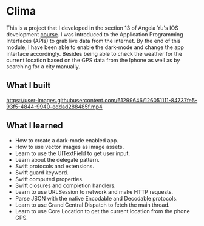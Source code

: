 #  Clima

This is a project that I developed in the section 13 of Angela Yu's IOS development <a href="https://www.udemy.com/course/ios-13-app-development-bootcamp/" target="_blank">course</a>. I was introduced to the Application Programming Interfaces (APIs) to grab live data from the internet. By the end of this module, I have been able to enable the dark-mode and change the app interface accordingly. Besides being able to check the weather for the current location based on the GPS data from the Iphone as well as by searching for a city manually.

## What I built

https://user-images.githubusercontent.com/61299646/126051111-84737fe5-93f5-4844-9940-eddad288485f.mp4

## What I learned

* How to create a dark-mode enabled app.
* How to use vector images as image assets.
* Learn to use the UITextField to get user input. 
* Learn about the delegate pattern.
* Swift protocols and extensions. 
* Swift guard keyword. 
* Swift computed properties.
* Swift closures and completion handlers.
* Learn to use URLSession to network and make HTTP requests.
* Parse JSON with the native Encodable and Decodable protocols. 
* Learn to use Grand Central Dispatch to fetch the main thread.
* Learn to use Core Location to get the current location from the phone GPS. 
